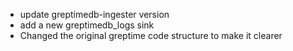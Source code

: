 * update greptimedb-ingester version
* add a new greptimedb_logs sink
* Changed the original greptime code structure to make it clearer